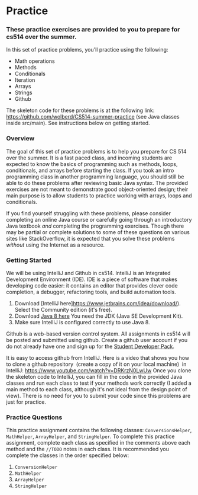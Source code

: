 Practice
========

### These practice exercises are provided to you to prepare for cs514 over the summer.

In this set of practice problems, you'll practice using the following:

- Math operations
- Methods
- Conditionals
- Iteration
- Arrays
- Strings
- Github

The skeleton code for these problems is at the following link: https://github.com/wolberd/CS514-summer-practice (see Java classes inside src/main). See instructions below on getting started.

### Overview

The goal of this set of practice problems is to help you prepare for CS 514 over the summer. It is a fast paced class, and incoming students are expected to know the basics of programming such as methods, loops, conditionals, and arrays before starting the class. If you took an intro programming class in another programming language, you should still be able to do these problems after reviewing basic Java syntax. The provided exercises are not meant to demonstrate good object-oriented design; their main purpose is to allow students to practice working with arrays, loops and conditionals. 

If you find yourself struggling with these problems, please consider completing an online Java course or carefully going through an introductory Java textbook *and* completing the programming exercises. Though there may be partial or complete solutions to some of these questions on various sites like StackOverflow, it is expected that you solve these problems *without* using the Internet as a resource. 

### Getting Started
We will be using IntelliJ and Github in cs514.
IntelliJ is an Integrated Development Environment (IDE). IDE is a piece of software that makes developing code easier: it contains an editor that provides clever code completion,  a debugger, refactoring tools, and build automation tools.

1. Download [IntelliJ here]https://www.jetbrains.com/idea/download/). Select the Community edition (it's free).
2. Download [Java 8 here](http://www.oracle.com/technetwork/java/javase/downloads/index.html) You need the JDK (Java SE Development Kit).
3. Make sure IntelliJ  is configured correctly to use Java 8.

Github is a web-based version control system.  All assignments in cs514 will be posted and submitted using github. Create a github user account if you do not already have one and sign up for the [Student Developer Pack](https://education.github.com/pack).

It is easy to access github from IntelliJ. Here is a video that shows you how to clone a github repository  (create a copy of it on your local machine)  in IntelliJ: https://www.youtube.com/watch?v=DRKrzN0LwUw
Once you clone the skeleton code to IntelliJ, you can fill in the code in the provided Java classes and run each class to test if your methods work correctly (I added a main method to each class, although it's not ideal from the design point of view). There is no need for you to submit your code since this problems are just for practice.

### Practice Questions

This practice assignment contains the following classes: `ConversionsHelper`, `MathHelper`, `ArrayHelper`, and `StringHelper`. 
To complete this practice assignment, complete each class as specified in the comments above each method and the `//TODO` notes in each class. It is recommended you complete the classes in the order specified below:

1. `ConversionHelper`
2. `MathHelper`
3. `ArrayHelper`
4. `StringHelper`
